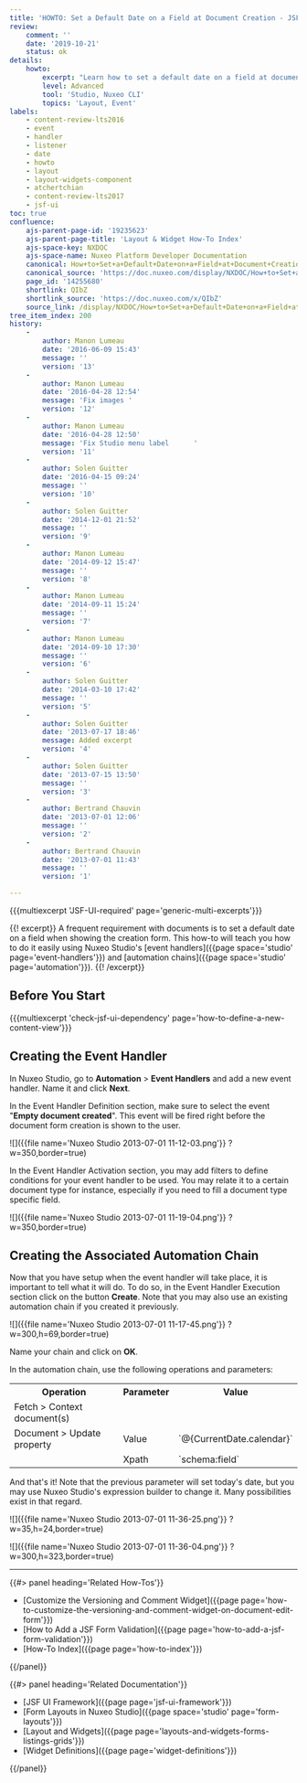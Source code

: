 ```yaml
---
title: 'HOWTO: Set a Default Date on a Field at Document Creation - JSF UI'
review:
    comment: ''
    date: '2019-10-21'
    status: ok
details:
    howto:
        excerpt: "Learn how to set a default date on a field at document creation using Nuxeo Studio's  event handlers  and  automation chains."
        level: Advanced
        tool: 'Studio, Nuxeo CLI'
        topics: 'Layout, Event'
labels:
    - content-review-lts2016
    - event
    - handler
    - listener
    - date
    - howto
    - layout
    - layout-widgets-component
    - atchertchian
    - content-review-lts2017
    - jsf-ui
toc: true
confluence:
    ajs-parent-page-id: '19235623'
    ajs-parent-page-title: 'Layout & Widget How-To Index'
    ajs-space-key: NXDOC
    ajs-space-name: Nuxeo Platform Developer Documentation
    canonical: How+to+Set+a+Default+Date+on+a+Field+at+Document+Creation
    canonical_source: 'https://doc.nuxeo.com/display/NXDOC/How+to+Set+a+Default+Date+on+a+Field+at+Document+Creation'
    page_id: '14255680'
    shortlink: QIbZ
    shortlink_source: 'https://doc.nuxeo.com/x/QIbZ'
    source_link: /display/NXDOC/How+to+Set+a+Default+Date+on+a+Field+at+Document+Creation
tree_item_index: 200
history:
    -
        author: Manon Lumeau
        date: '2016-06-09 15:43'
        message: ''
        version: '13'
    -
        author: Manon Lumeau
        date: '2016-04-28 12:54'
        message: 'Fix images '
        version: '12'
    -
        author: Manon Lumeau
        date: '2016-04-28 12:50'
        message: 'Fix Studio menu label      '
        version: '11'
    -
        author: Solen Guitter
        date: '2016-04-15 09:24'
        message: ''
        version: '10'
    -
        author: Solen Guitter
        date: '2014-12-01 21:52'
        message: ''
        version: '9'
    -
        author: Manon Lumeau
        date: '2014-09-12 15:47'
        message: ''
        version: '8'
    -
        author: Manon Lumeau
        date: '2014-09-11 15:24'
        message: ''
        version: '7'
    -
        author: Manon Lumeau
        date: '2014-09-10 17:30'
        message: ''
        version: '6'
    -
        author: Solen Guitter
        date: '2014-03-10 17:42'
        message: ''
        version: '5'
    -
        author: Solen Guitter
        date: '2013-07-17 18:46'
        message: Added excerpt
        version: '4'
    -
        author: Solen Guitter
        date: '2013-07-15 13:50'
        message: ''
        version: '3'
    -
        author: Bertrand Chauvin
        date: '2013-07-01 12:06'
        message: ''
        version: '2'
    -
        author: Bertrand Chauvin
        date: '2013-07-01 11:43'
        message: ''
        version: '1'

---
```

{{{multiexcerpt 'JSF-UI-required' page='generic-multi-excerpts'}}}

{{! excerpt}}
A frequent requirement with documents is to set a default date on a field when showing the creation form. This how-to will teach you how to do it easily using Nuxeo Studio's [event handlers]({{page space='studio' page='event-handlers'}}) and [automation chains]({{page space='studio' page='automation'}}).
{{! /excerpt}}

## Before You Start

{{{multiexcerpt 'check-jsf-ui-dependency' page='how-to-define-a-new-content-view'}}}

## Creating the Event Handler

In Nuxeo Studio, go to **Automation** > **Event Handlers** and add a new event handler. Name it and click **Next**.

In the Event Handler Definition section, make sure to select the event "**Empty document created**". This event will be fired right before the document form creation is shown to the user.

![]({{file name='Nuxeo Studio 2013-07-01 11-12-03.png'}} ?w=350,border=true)

In the Event Handler Activation section, you may add filters to define conditions for your event handler to be used. You may relate it to a certain document type for instance, especially if you need to fill a document type specific field.

![]({{file name='Nuxeo Studio 2013-07-01 11-19-04.png'}} ?w=350,border=true)

## Creating the Associated Automation Chain

Now that you have setup when the event handler will take place, it is important to tell what it will do. To do so, in the Event Handler Execution section click on the button **Create**. Note that you may also use an existing automation chain if you created it previously.

![]({{file name='Nuxeo Studio 2013-07-01 11-17-45.png'}} ?w=300,h=69,border=true)

Name your chain and click on **OK**.

In the automation chain, use the following operations and parameters:

<div class="table-scroll">
<table class="hover">
<tbody>
<tr>
<th colspan="1">Operation</th>
<th colspan="1">Parameter</th>
<th colspan="1">Value</th>
</tr>
<tr>
<td colspan="1">Fetch > Context document(s)</td>
<td colspan="1">&nbsp;</td>
<td colspan="1">&nbsp;</td>
</tr>
<tr>
<td colspan="1">Document > Update property</td>
<td colspan="1">Value</td>
<td colspan="1">`@{CurrentDate.calendar}`</td>
</tr>
<tr>
<td colspan="1">&nbsp;</td>
<td colspan="1">Xpath</td>
<td colspan="1">`schema:field`</td>
</tr>
</tbody>
</table>
</div>

And that's it! Note that the previous parameter will set today's date, but you may use Nuxeo Studio's expression builder to change it. Many possibilities exist in that regard.

![]({{file name='Nuxeo Studio 2013-07-01 11-36-25.png'}} ?w=35,h=24,border=true)

![]({{file name='Nuxeo Studio 2013-07-01 11-36-04.png'}} ?w=300,h=323,border=true)

* * *

<div class="row" data-equalizer data-equalize-on="medium"><div class="column medium-6">{{#> panel heading='Related How-Tos'}}

- [Customize the Versioning and Comment Widget]({{page page='how-to-customize-the-versioning-and-comment-widget-on-document-edit-form'}})
- [How to Add a JSF Form Validation]({{page page='how-to-add-a-jsf-form-validation'}})
- [How-To Index]({{page page='how-to-index'}})

{{/panel}}</div><div class="column medium-6">{{#> panel heading='Related Documentation'}}

- [JSF UI Framework]({{page page='jsf-ui-framework'}})
- [Form Layouts in Nuxeo Studio]({{page space='studio' page='form-layouts'}})
- [Layout and Widgets]({{page page='layouts-and-widgets-forms-listings-grids'}})
- [Widget Definitions]({{page page='widget-definitions'}})

{{/panel}}</div></div>
